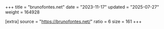+++
title = "brunofontes.net"
date = "2023-11-17"
updated = "2025-07-27"
weight = 164928

[extra]
source = "https://brunofontes.net/"
ratio = 6
size = 161
+++
